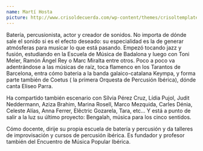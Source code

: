 ```yaml
---
name: Martí Hosta
picture: http://www.crisoldecuerda.com/wp-content/themes/crisoltemplate/images/marti.jpg
---
```


Batería, percusionista, actor y creador de sonidos. No importa de dónde sale el sonido si es el efecto deseado: su especialidad es la de generar atmósferas para musicar lo que está pasando. Empezó tocando jazz y fusión, estudiando en la Escuela de Música de Badalona y luego con Toni Meler, Ramón Ángel Rey o Marc Miralta entre otros. Poco a poco va adentrándose a las músicas de raíz, toca flamenco en los Tarantos de Barcelona, entra cómo bateria a la banda galaico-catalana Keympa, y forma parte también de Coetus ( la primera Orquesta de Percusión Ibérica), dónde canta Eliseo Parra.

Ha compartido también escenario con Sílvia Pérez Cruz, Lídia Pujol, Judit Neddermann, Aziza Brahim, Marina Rosell, Marco Mezquida, Carles Dénia, Celeste Alías, Anna Ferrer, Elêctric Gozarela, Tara, etc… Y está a punto de salir a la luz su último proyecto: Bengalah, música para los cinco sentidos.

Cómo docente, dirije su propia escuela de batería y percusión y da talleres de improvisación y cursos de percusión ibérica. Es fundador y profesor también del Encuentro de Música Popular Ibérica.
